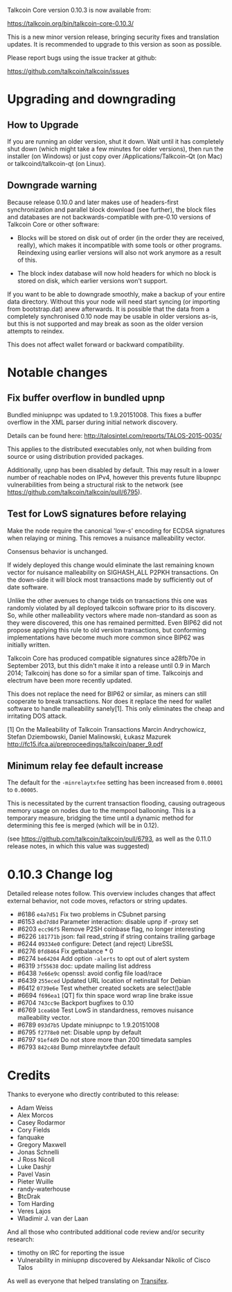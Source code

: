 Talkcoin Core version 0.10.3 is now available from:

  <https://talkcoin.org/bin/talkcoin-core-0.10.3/>

This is a new minor version release, bringing security fixes and translation 
updates. It is recommended to upgrade to this version as soon as possible.

Please report bugs using the issue tracker at github:

  <https://github.com/talkcoin/talkcoin/issues>

Upgrading and downgrading
=========================

How to Upgrade
--------------

If you are running an older version, shut it down. Wait until it has completely
shut down (which might take a few minutes for older versions), then run the
installer (on Windows) or just copy over /Applications/Talkcoin-Qt (on Mac) or
talkcoind/talkcoin-qt (on Linux).

Downgrade warning
------------------

Because release 0.10.0 and later makes use of headers-first synchronization and
parallel block download (see further), the block files and databases are not
backwards-compatible with pre-0.10 versions of Talkcoin Core or other software:

* Blocks will be stored on disk out of order (in the order they are
received, really), which makes it incompatible with some tools or
other programs. Reindexing using earlier versions will also not work
anymore as a result of this.

* The block index database will now hold headers for which no block is
stored on disk, which earlier versions won't support.

If you want to be able to downgrade smoothly, make a backup of your entire data
directory. Without this your node will need start syncing (or importing from
bootstrap.dat) anew afterwards. It is possible that the data from a completely
synchronised 0.10 node may be usable in older versions as-is, but this is not
supported and may break as soon as the older version attempts to reindex.

This does not affect wallet forward or backward compatibility.

Notable changes
===============

Fix buffer overflow in bundled upnp
------------------------------------

Bundled miniupnpc was updated to 1.9.20151008. This fixes a buffer overflow in
the XML parser during initial network discovery.

Details can be found here: http://talosintel.com/reports/TALOS-2015-0035/

This applies to the distributed executables only, not when building from source or
using distribution provided packages.

Additionally, upnp has been disabled by default. This may result in a lower
number of reachable nodes on IPv4, however this prevents future libupnpc
vulnerabilities from being a structural risk to the network
(see https://github.com/talkcoin/talkcoin/pull/6795).

Test for LowS signatures before relaying
-----------------------------------------

Make the node require the canonical 'low-s' encoding for ECDSA signatures when
relaying or mining.  This removes a nuisance malleability vector.

Consensus behavior is unchanged.

If widely deployed this change would eliminate the last remaining known vector
for nuisance malleability on SIGHASH_ALL P2PKH transactions. On the down-side
it will block most transactions made by sufficiently out of date software.

Unlike the other avenues to change txids on transactions this
one was randomly violated by all deployed talkcoin software prior to
its discovery. So, while other malleability vectors where made
non-standard as soon as they were discovered, this one has remained
permitted. Even BIP62 did not propose applying this rule to
old version transactions, but conforming implementations have become
much more common since BIP62 was initially written.

Talkcoin Core has produced compatible signatures since a28fb70e in
September 2013, but this didn't make it into a release until 0.9
in March 2014; Talkcoinj has done so for a similar span of time.
Talkcoinjs and electrum have been more recently updated.

This does not replace the need for BIP62 or similar, as miners can
still cooperate to break transactions.  Nor does it replace the
need for wallet software to handle malleability sanely[1]. This
only eliminates the cheap and irritating DOS attack.

[1] On the Malleability of Talkcoin Transactions
Marcin Andrychowicz, Stefan Dziembowski, Daniel Malinowski, Łukasz Mazurek
http://fc15.ifca.ai/preproceedings/talkcoin/paper_9.pdf

Minimum relay fee default increase
-----------------------------------

The default for the `-minrelaytxfee` setting has been increased from `0.00001`
to `0.00005`.

This is necessitated by the current transaction flooding, causing
outrageous memory usage on nodes due to the mempool ballooning. This is a
temporary measure, bridging the time until a dynamic method for determining
this fee is merged (which will be in 0.12).

(see https://github.com/talkcoin/talkcoin/pull/6793, as well as the 0.11.0
release notes, in which this value was suggested)

0.10.3 Change log
=================

Detailed release notes follow. This overview includes changes that affect external
behavior, not code moves, refactors or string updates.

- #6186 `e4a7d51` Fix two problems in CSubnet parsing
- #6153 `ebd7d8d` Parameter interaction: disable upnp if -proxy set
- #6203 `ecc96f5` Remove P2SH coinbase flag, no longer interesting
- #6226 `181771b` json: fail read_string if string contains trailing garbage
- #6244 `09334e0` configure: Detect (and reject) LibreSSL
- #6276 `0fd8464` Fix getbalance * 0
- #6274 `be64204` Add option `-alerts` to opt out of alert system
- #6319 `3f55638` doc: update mailing list address
- #6438 `7e66e9c` openssl: avoid config file load/race
- #6439 `255eced` Updated URL location of netinstall for Debian
- #6412 `0739e6e` Test whether created sockets are select()able
- #6694 `f696ea1` [QT] fix thin space word wrap line brake issue
- #6704 `743cc9e` Backport bugfixes to 0.10
- #6769 `1cea6b0` Test LowS in standardness, removes nuisance malleability vector.
- #6789 `093d7b5` Update miniupnpc to 1.9.20151008
- #6795 `f2778e0` net: Disable upnp by default
- #6797 `91ef4d9` Do not store more than 200 timedata samples
- #6793 `842c48d` Bump minrelaytxfee default

Credits
=======

Thanks to everyone who directly contributed to this release:

- Adam Weiss
- Alex Morcos
- Casey Rodarmor
- Cory Fields
- fanquake
- Gregory Maxwell
- Jonas Schnelli
- J Ross Nicoll
- Luke Dashjr
- Pavel Vasin
- Pieter Wuille
- randy-waterhouse
- ฿tcDrak
- Tom Harding
- Veres Lajos
- Wladimir J. van der Laan

And all those who contributed additional code review and/or security research:

- timothy on IRC for reporting the issue
- Vulnerability in miniupnp discovered by Aleksandar Nikolic of Cisco Talos

As well as everyone that helped translating on [Transifex](https://www.transifex.com/projects/p/talkcoin/).
